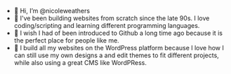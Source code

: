 - 👋 Hi, I’m @nicoleweathers
- 👀 I've been building websites from scratch since the late 90s. I love coding/scripting and learning different programming languages.
- 🌱 I wish I had of been introduced to Github a long time ago because it is the perfect place for people like me.
- 💞️ I build all my websites on the WordPress platform because I love how I can still use my own designs a and edit themes to fit different projects, while also using a great CMS like WordPRess.
<!---
- 📫 If you need to reach me, just visit 
--->

<!---
nicoleweathers/nicoleweathers is a ✨ special ✨ repository because its `README.md` (this file) appears on your GitHub profile.
You can click the Preview link to take a look at your changes.
--->
